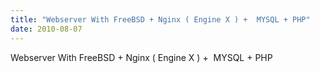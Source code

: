 ```yaml
---
title: "Webserver With FreeBSD + Nginx ( Engine X ) +  MYSQL + PHP"
date: 2010-08-07
---
```

Webserver With FreeBSD + Nginx ( Engine X ) +&nbsp; MYSQL + PHP
